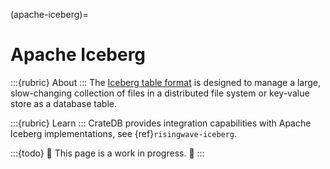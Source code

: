 (apache-iceberg)=
# Apache Iceberg

:::{rubric} About
:::
The [Iceberg table format] is designed to manage a large, slow-changing collection
of files in a distributed file system or key-value store as a database table.

:::{rubric} Learn
:::
CrateDB provides integration capabilities with Apache Iceberg implementations,
see {ref}`risingwave-iceberg`.

:::{todo}
🚧 This page is a work in progress. 🚧
:::


[Iceberg table format]: https://iceberg.apache.org/spec/
